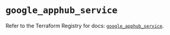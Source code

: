 # `google_apphub_service`

Refer to the Terraform Registry for docs: [`google_apphub_service`](https://registry.terraform.io/providers/hashicorp/google/6.34.1/docs/resources/apphub_service).
